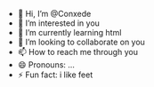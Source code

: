 - 👋 Hi, I’m @Conxede
- 👀 I’m interested in you
- 🌱 I’m currently learning html
- 💞️ I’m looking to collaborate on you
- 📫 How to reach me through you
- 😄 Pronouns: ...
- ⚡ Fun fact: i like feet

<!---
Conxede/Conxede is a ✨ special ✨ repository because its `README.md` (this file) appears on your GitHub profile.
You can click the Preview link to take a look at your changes.
--->
